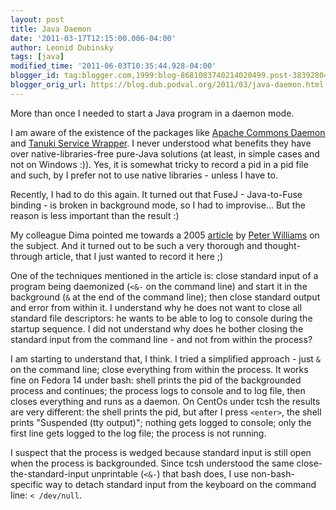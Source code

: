 ```yaml
---
layout: post
title: Java Daemon
date: '2011-03-17T12:15:00.006-04:00'
author: Leonid Dubinsky
tags: [java]
modified_time: '2011-06-03T10:35:44.928-04:00'
blogger_id: tag:blogger.com,1999:blog-8681083740214020499.post-3839280446042927778
blogger_orig_url: https://blog.dub.podval.org/2011/03/java-daemon.html
---
```


More than once I needed to start a Java program in a daemon mode.

I am aware of the existence of the packages like [Apache Commons Daemon](http://commons.apache.org/daemon/) and
[Tanuki Service Wrapper](http://wrapper.tanukisoftware.com/doc/english/product-overview.html). I never understood what
benefits they have over native-libraries-free pure-Java solutions (at least, in simple cases and not on Windows :)).
Yes, it is somewhat tricky to record a pid in a pid file and such, by I prefer not to use native libraries - unless I
have to.

Recently, I had to do this again. It turned out that FuseJ - Java-to-Fuse binding - is broken in background mode, so I
had to improvise... But the reason is less important than the result :)

My colleague Dima pointed me towards a 2005 [article](http://barelyenough.org/blog/2005/03/java-daemon/) by
[Peter Williams](http://barelyenough.org/blog/author/peter-williams/) on the subject. And it turned out to be such a
very thorough and thought-through article, that I just wanted to record it here ;)

One of the techniques mentioned in the article is: close standard input of a program being daemonized (`<&-` on the
command line) and start it in the background (`&` at the end of the command line); then close standard output and error
from within it. I understand why he does not want to close all standard file descriptors: he wants to be able to log to
console during the startup sequence. I did not understand why does he bother closing the standard input from the command
line - and not from within the process?

I am starting to understand that, I think. I tried a simplified approach - just `&` on the command line; close
everything from within the process. It works fine on Fedora 14 under bash: shell prints the pid of the backgrounded
process and continues; the process logs to console and to log file, then closes everything and runs as a daemon. On
CentOs under tcsh the results are very different: the shell prints the pid, but after I press `<enter>`, the shell prints
"Suspended (tty output)"; nothing gets logged to console; only the first line gets logged to the log file; the process
is not running.

I suspect that the process is wedged because standard input is still open when the process is backgrounded. Since tcsh
understood the same close-the-standard-input unprintable (`<&-`) that bash does, I use non-bash-specific way to detach
standard input from the keyboard on the command line: `< /dev/null`.
